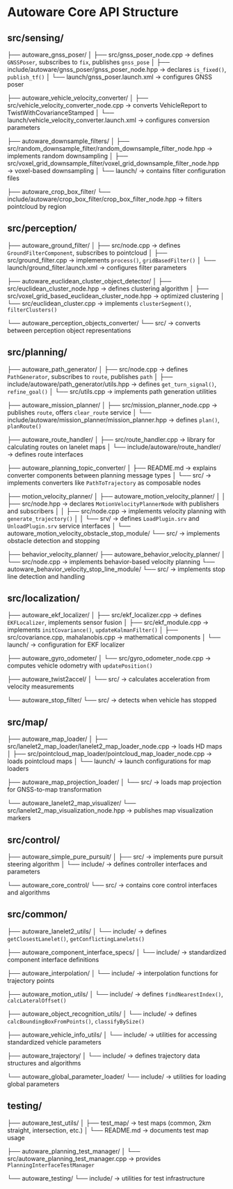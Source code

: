 # Autoware Core API Structure

## src/sensing/
├── autoware_gnss_poser/
│   ├── src/gnss_poser_node.cpp → defines `GNSSPoser`, subscribes to `fix`, publishes `gnss_pose`
│   ├── include/autoware/gnss_poser/gnss_poser_node.hpp → declares `is_fixed()`, `publish_tf()`
│   └── launch/gnss_poser.launch.xml → configures GNSS poser

├── autoware_vehicle_velocity_converter/
│   ├── src/vehicle_velocity_converter_node.cpp → converts VehicleReport to TwistWithCovarianceStamped
│   └── launch/vehicle_velocity_converter.launch.xml → configures conversion parameters

├── autoware_downsample_filters/
│   ├── src/random_downsample_filter/random_downsample_filter_node.hpp → implements random downsampling
│   ├── src/voxel_grid_downsample_filter/voxel_grid_downsample_filter_node.hpp → voxel-based downsampling
│   └── launch/ → contains filter configuration files

├── autoware_crop_box_filter/
    └── include/autoware/crop_box_filter/crop_box_filter_node.hpp → filters pointcloud by region

## src/perception/
├── autoware_ground_filter/
│   ├── src/node.cpp → defines `GroundFilterComponent`, subscribes to pointcloud
│   ├── src/ground_filter.cpp → implements `process()`, `gridBasedFilter()`
│   └── launch/ground_filter.launch.xml → configures filter parameters

├── autoware_euclidean_cluster_object_detector/
│   ├── src/euclidean_cluster_node.hpp → defines clustering algorithm
│   ├── src/voxel_grid_based_euclidean_cluster_node.hpp → optimized clustering
│   └── src/euclidean_cluster.cpp → implements `clusterSegment()`, `filterClusters()`

└── autoware_perception_objects_converter/
    └── src/ → converts between perception object representations

## src/planning/
├── autoware_path_generator/
│   ├── src/node.cpp → defines `PathGenerator`, subscribes to `route`, publishes `path`
│   ├── include/autoware/path_generator/utils.hpp → defines `get_turn_signal()`, `refine_goal()`
│   └── src/utils.cpp → implements path generation utilities

├── autoware_mission_planner/
│   ├── src/mission_planner_node.cpp → publishes `route`, offers `clear_route` service
│   └── include/autoware/mission_planner/mission_planner.hpp → defines `plan()`, `planRoute()`

├── autoware_route_handler/
│   ├── src/route_handler.cpp → library for calculating routes on lanelet maps
│   └── include/autoware/route_handler/ → defines route interfaces

├── autoware_planning_topic_converter/
│   ├── README.md → explains converter components between planning message types
│   └── src/ → implements converters like `PathToTrajectory` as composable nodes

├── motion_velocity_planner/
│   ├── autoware_motion_velocity_planner/
│   │   ├── src/node.hpp → declares `MotionVelocityPlannerNode` with publishers and subscribers
│   │   ├── src/node.cpp → implements velocity planning with `generate_trajectory()`
│   │   └── srv/ → defines `LoadPlugin.srv` and `UnloadPlugin.srv` service interfaces
│   └── autoware_motion_velocity_obstacle_stop_module/
        └── src/ → implements obstacle detection and stopping

├── behavior_velocity_planner/
    ├── autoware_behavior_velocity_planner/
    │   └── src/node.cpp → implements behavior-based velocity planning
    └── autoware_behavior_velocity_stop_line_module/
        └── src/ → implements stop line detection and handling

## src/localization/
├── autoware_ekf_localizer/
│   ├── src/ekf_localizer.cpp → defines `EKFLocalizer`, implements sensor fusion
│   ├── src/ekf_module.cpp → implements `initCovariance()`, `updateKalmanFilter()`
│   ├── src/covariance.cpp, mahalanobis.cpp → mathematical components
│   └── launch/ → configuration for EKF localizer

├── autoware_gyro_odometer/
│   └── src/gyro_odometer_node.cpp → computes vehicle odometry with `updatePosition()`

├── autoware_twist2accel/
│   └── src/ → calculates acceleration from velocity measurements

└── autoware_stop_filter/
    └── src/ → detects when vehicle has stopped

## src/map/
├── autoware_map_loader/
│   ├── src/lanelet2_map_loader/lanelet2_map_loader_node.cpp → loads HD maps
│   ├── src/pointcloud_map_loader/pointcloud_map_loader_node.cpp → loads pointcloud maps
│   └── launch/ → launch configurations for map loaders

├── autoware_map_projection_loader/
│   └── src/ → loads map projection for GNSS-to-map transformation

└── autoware_lanelet2_map_visualizer/
    └── src/lanelet2_map_visualization_node.hpp → publishes map visualization markers

## src/control/
├── autoware_simple_pure_pursuit/
│   ├── src/ → implements pure pursuit steering algorithm
│   └── include/ → defines controller interfaces and parameters

└── autoware_core_control/
    └── src/ → contains core control interfaces and algorithms

## src/common/
├── autoware_lanelet2_utils/
│   └── include/ → defines `getClosestLanelet()`, `getConflictingLanelets()`

├── autoware_component_interface_specs/
│   └── include/ → standardized component interface definitions

├── autoware_interpolation/
│   └── include/ → interpolation functions for trajectory points

├── autoware_motion_utils/
│   └── include/ → defines `findNearestIndex()`, `calcLateralOffset()`

├── autoware_object_recognition_utils/
│   └── include/ → defines `calcBoundingBoxFromPoints()`, `classifyBySize()`

├── autoware_vehicle_info_utils/
│   └── include/ → utilities for accessing standardized vehicle parameters

├── autoware_trajectory/
│   └── include/ → defines trajectory data structures and algorithms

└── autoware_global_parameter_loader/
    └── include/ → utilities for loading global parameters

## testing/
├── autoware_test_utils/
│   ├── test_map/ → test maps (common, 2km straight, intersection, etc.)
│   └── README.md → documents test map usage

├── autoware_planning_test_manager/
│   └── src/autoware_planning_test_manager.cpp → provides `PlanningInterfaceTestManager`

└── autoware_testing/
    └── include/ → utilities for test infrastructure